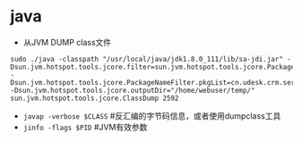 # java

*  从JVM DUMP class文件
```
sudo ./java -classpath "/usr/local/java/jdk1.8.0_111/lib/sa-jdi.jar" -Dsun.jvm.hotspot.tools.jcore.filter=sun.jvm.hotspot.tools.jcore.PackageNameFilter -Dsun.jvm.hotspot.tools.jcore.PackageNameFilter.pkgList=cn.udesk.crm.service -Dsun.jvm.hotspot.tools.jcore.outputDir="/home/webuser/temp/" sun.jvm.hotspot.tools.jcore.ClassDump 2592
```

* ```javap -verbose $CLASS``` #反汇编的字节码信息，或者使用dumpclass工具
* ```jinfo -flags $PID``` #JVM有效参数

